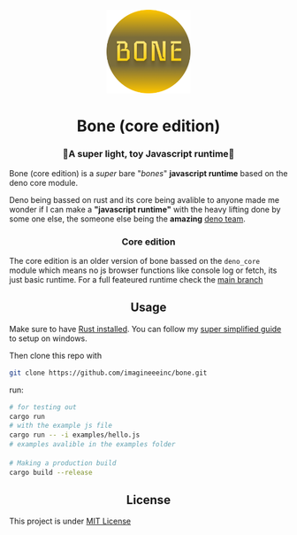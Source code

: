<p align="center">
  <img src="https://raw.githubusercontent.com/imagineeeinc/bone/main/bone.png" width="30%">
</p>
<h1 align="center">Bone (core edition)</h1>
<h3 align="center">🦴A super light, toy Javascript runtime🦴</h3>

Bone (core edition) is a *super* bare "*bones*" **javascript runtime** based on the deno core module.

Deno being bassed on rust and its core being avalible to anyone made me wonder if I can make a **"javascript runtime"** with the heavy lifting done by some one else, the someone else being the **amazing** [deno team](https://github.com/denoland/).

<h3 align="center">Core edition</h3>

The core edition is an older version of bone bassed on the `deno_core` module which means no js browser functions like console log or fetch, its just basic runtime. For a full feateured runtime check the [main branch](https://github.com/imagineeeinc/bone) 

<h2 align="center">Usage</h2>

Make sure to have [Rust installed](https://www.rust-lang.org/tools/install). You can follow my [super simplified guide](https://github.com/imagineeeinc/repo-o-knowledge/tree/main/rust#instalation-on-windows) to setup on windows.

Then clone this repo with
```bash
git clone https://github.com/imagineeeinc/bone.git
```

run:
```bash
# for testing out
cargo run
# with the example js file
cargo run -- -i examples/hello.js
# examples avalible in the examples folder

# Making a production build
cargo build --release
```

<h2 align="center">License</h2>

This project is under [MIT License](https://github.com/imagineeeinc/bone/blob/main/LICENSE)
<!--cargo run -- -i examples/hello.js-->

